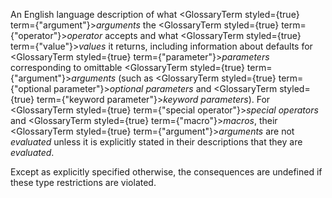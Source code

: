  



An English language description of what <GlossaryTerm styled={true} term={"argument"}><i>arguments</i></GlossaryTerm> the <GlossaryTerm styled={true} term={"operator"}><i>operator</i></GlossaryTerm> accepts and what <GlossaryTerm styled={true} term={"value"}><i>values</i></GlossaryTerm> it returns, including information about defaults for <GlossaryTerm styled={true} term={"parameter"}><i>parameters</i></GlossaryTerm> corresponding to omittable <GlossaryTerm styled={true} term={"argument"}><i>arguments</i></GlossaryTerm> (such as <GlossaryTerm styled={true} term={"optional parameter"}><i>optional parameters</i></GlossaryTerm> and <GlossaryTerm styled={true} term={"keyword parameter"}><i>keyword parameters</i></GlossaryTerm>). For <GlossaryTerm styled={true} term={"special operator"}><i>special operators</i></GlossaryTerm> and <GlossaryTerm styled={true} term={"macro"}><i>macros</i></GlossaryTerm>, their <GlossaryTerm styled={true} term={"argument"}><i>arguments</i></GlossaryTerm> are not *evaluated* unless it is explicitly stated in their descriptions that they are *evaluated*. 



Except as explicitly specified otherwise, the consequences are undefined if these type restrictions are violated. 



